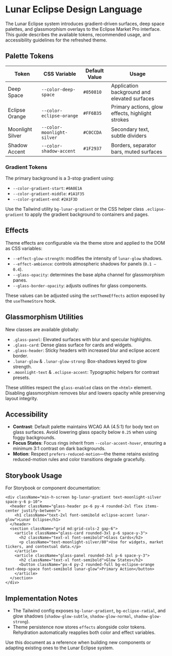 # Lunar Eclipse Design Language

The Lunar Eclipse system introduces gradient-driven surfaces, deep space palettes, and glassmorphism overlays to the Eclipse Market Pro interface. This guide describes the available tokens, recommended usage, and accessibility guidelines for the refreshed theme.

## Palette Tokens

| Token | CSS Variable | Default Value | Usage |
|-------|--------------|---------------|-------|
| Deep Space | `--color-deep-space` | `#050810` | Application background and elevated surfaces |
| Eclipse Orange | `--color-eclipse-orange` | `#FF6B35` | Primary actions, glow effects, highlight strokes |
| Moonlight Silver | `--color-moonlight-silver` | `#C0CCDA` | Secondary text, subtle dividers |
| Shadow Accent | `--color-shadow-accent` | `#1F2937` | Borders, separator bars, muted surfaces |

### Gradient Tokens

The primary background is a 3-stop gradient using:

- `--color-gradient-start`: `#0A0E1A`
- `--color-gradient-middle`: `#1A1F35`
- `--color-gradient-end`: `#2A1F3D`

Use the Tailwind utility `bg-lunar-gradient` or the CSS helper class `.eclipse-gradient` to apply the gradient background to containers and pages.

## Effects

Theme effects are configurable via the theme store and applied to the DOM as CSS variables:

- `--effect-glow-strength`: modifies the intensity of `lunar-glow` shadows.
- `--effect-ambience`: controls atmospheric shadows for panels (`0.1 – 0.4`).
- `--glass-opacity`: determines the base alpha channel for glassmorphism panes.
- `--glass-border-opacity`: adjusts outlines for glass components.

These values can be adjusted using the `setThemeEffects` action exposed by the `useThemeStore` hook.

## Glassmorphism Utilities

New classes are available globally:

- `.glass-panel`: Elevated surfaces with blur and specular highlights.
- `.glass-card`: Dense glass surface for cards and widgets.
- `.glass-header`: Sticky headers with increased blur and eclipse accent border.
- `.lunar-glow` & `.lunar-glow-strong`: Box-shadows keyed to glow strength.
- `.moonlight-text` & `.eclipse-accent`: Typographic helpers for contrast presets.

These utilities respect the `glass-enabled` class on the `<html>` element. Disabling glassmorphism removes blur and lowers opacity while preserving layout integrity.

## Accessibility

- **Contrast**: Default palette maintains WCAG AA (4.5:1) for body text on glass surfaces. Avoid lowering glass opacity below `0.25` when using foggy backgrounds.
- **Focus States**: Focus rings inherit from `--color-accent-hover`, ensuring a minimum 3:1 contrast on dark backgrounds.
- **Motion**: Respect `prefers-reduced-motion`—the theme retains existing reduced-motion rules and color transitions degrade gracefully.

## Storybook Usage

For Storybook or component documentation:

```tsx
<div className="min-h-screen bg-lunar-gradient text-moonlight-silver space-y-6 p-10">
  <header className="glass-header px-6 py-4 rounded-2xl flex items-center justify-between">
    <h1 className="text-2xl font-semibold eclipse-accent lunar-glow">Lunar Eclipse</h1>
  </header>
  <section className="grid md:grid-cols-2 gap-6">
    <article className="glass-card rounded-3xl p-6 space-y-3">
      <h2 className="text-xl font-semibold">Glass Cards</h2>
      <p className="text-moonlight-silver/80">Use for widgets, market tickers, and contextual data.</p>
    </article>
    <article className="glass-panel rounded-3xl p-6 space-y-3">
      <h2 className="text-xl font-semibold">Glow States</h2>
      <button className="px-4 py-2 rounded-full bg-eclipse-orange text-deep-space font-semibold lunar-glow">Primary Action</button>
    </article>
  </section>
</div>
```

## Implementation Notes

- The Tailwind config exposes `bg-lunar-gradient`, `bg-eclipse-radial`, and glow shadows (`shadow-glow-subtle`, `shadow-glow-normal`, `shadow-glow-strong`).
- Theme persistence now stores `effects` alongside color tokens. Rehydration automatically reapplies both color and effect variables.

Use this document as a reference when building new components or adapting existing ones to the Lunar Eclipse system.
